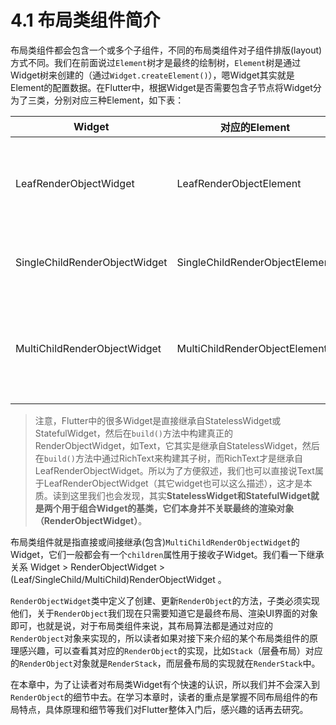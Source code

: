 # 4.1 布局类组件简介

布局类组件都会包含一个或多个子组件，不同的布局类组件对子组件排版(layout)方式不同。我们在前面说过`Element`树才是最终的绘制树，`Element`树是通过Widget树来创建的（通过`Widget.createElement()`），嗯Widget其实就是Element的配置数据。在Flutter中，根据Widget是否需要包含子节点将Widget分为了三类，分别对应三种Element，如下表：

| Widget                        | 对应的Element                  | 用途                                                         |
| ----------------------------- | ------------------------------ | ------------------------------------------------------------ |
| LeafRenderObjectWidget        | LeafRenderObjectElement        | Widget树的叶子节点，用于没有子节点的widget，通常基础组件都属于这一类，如Text、Image。 |
| SingleChildRenderObjectWidget | SingleChildRenderObjectElement | 包含一个子Widget，如：ConstrainedBox、DecoratedBox等         |
| MultiChildRenderObjectWidget  | MultiChildRenderObjectElement  | 包含多个子Widget，一般都有一个children参数，接受一个Widget数组。如Row、Column、Stack等 |

> 注意，Flutter中的很多Widget是直接继承自StatelessWidget或StatefulWidget，然后在`build()`方法中构建真正的RenderObjectWidget，如Text，它其实是继承自StatelessWidget，然后在`build()`方法中通过RichText来构建其子树，而RichText才是继承自LeafRenderObjectWidget。所以为了方便叙述，我们也可以直接说Text属于LeafRenderObjectWidget（其它widget也可以这么描述），这才是本质。读到这里我们也会发现，其实**StatelessWidget和StatefulWidget就是两个用于组合Widget的基类，它们本身并不关联最终的渲染对象（RenderObjectWidget）**。

布局类组件就是指直接或间接继承(包含)`MultiChildRenderObjectWidget`的Widget，它们一般都会有一个`children`属性用于接收子Widget。我们看一下继承关系 Widget > RenderObjectWidget > (Leaf/SingleChild/MultiChild)RenderObjectWidget 。

`RenderObjectWidget`类中定义了创建、更新`RenderObject`的方法，子类必须实现他们，关于`RenderObject`我们现在只需要知道它是最终布局、渲染UI界面的对象即可，也就是说，对于布局类组件来说，其布局算法都是通过对应的`RenderObject`对象来实现的，所以读者如果对接下来介绍的某个布局类组件的原理感兴趣，可以查看其对应的`RenderObject`的实现，比如`Stack`（层叠布局）对应的`RenderObject`对象就是`RenderStack`，而层叠布局的实现就在`RenderStack`中。

在本章中，为了让读者对布局类Widget有个快速的认识，所以我们并不会深入到`RenderObject`的细节中去。在学习本章时，读者的重点是掌握不同布局组件的布局特点，具体原理和细节等我们对Flutter整体入门后，感兴趣的话再去研究。


